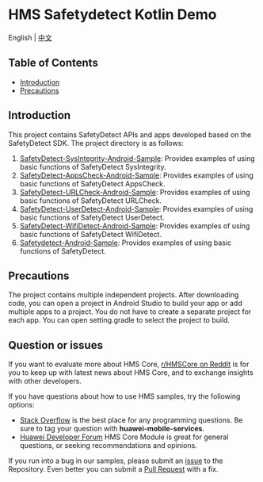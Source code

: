 # HMS Safetydetect Kotlin Demo

English | [中文](https://github.com/HMS-Core/hms-safetydetect-demo-kotlin/blob/master/README_ZH.md)

## Table of Contents

- [Introduction](https://github.com/HMS-Core/hms-safetydetect-demo-kotlin/tree/master#introduction)
- [Precautions](https://github.com/HMS-Core/hms-safetydetect-demo-kotlin/tree/master#precautions)

## Introduction

This project contains SafetyDetect APIs and apps developed based on the SafetyDetect SDK. The project directory is as follows:
1. [SafetyDetect-SysIntegrity-Android-Sample](https://github.com/HMS-Core/hms-safetydetect-demo-kotlin/tree/master/SafetyDetect-SysIntegrity-Kotlin-Demo): Provides examples of using basic functions of SafetyDetect SysIntegrity.
2. [SafetyDetect-AppsCheck-Android-Sample](https://github.com/HMS-Core/hms-safetydetect-demo-kotlin/tree/master/SafetyDetect-AppsCheck-Kotlin-Demo): Provides examples of using basic functions of SafetyDetect AppsCheck.
3. [SafetyDetect-URLCheck-Android-Sample](https://github.com/HMS-Core/hms-safetydetect-demo-kotlin/tree/master/SafetyDetect-URLCheck-Kotlin-Demo): Provides examples of using basic functions of SafetyDetect URLCheck.
4. [SafetyDetect-UserDetect-Android-Sample](https://github.com/HMS-Core/hms-safetydetect-demo-kotlin/tree/master/SafetyDetect-UserDetect-Kotlin-Demo): Provides examples of using basic functions of SafetyDetect UserDetect.
5. [SafetyDetect-WifiDetect-Android-Sample](https://github.com/HMS-Core/hms-safetydetect-demo-kotlin/tree/master/SafetyDetect-WifiDetect-Kotlin-Demo): Provides examples of using basic functions of SafetyDetect WifiDetect.
6. [Safetydetect-Android-Sample](https://github.com/HMS-Core/hms-safetydetect-demo-kotlin/tree/master/SafetyDetect-Kotlin-Sample): Provides examples of using basic functions of SafetyDetect.


## Precautions

The project contains multiple independent projects. After downloading code,
you can open a project in Android Studio to build your app or add multiple apps to a project.
You do not have to create a separate project for each app. You can open setting.gradle to select the project to build.


## Question or issues
If you want to evaluate more about HMS Core, [r/HMSCore on Reddit](https://www.reddit.com/r/HMSCore/) is for you to keep up with latest news about HMS Core, and to exchange insights with other developers.

If you have questions about how to use HMS samples, try the following options:
- [Stack Overflow](https://stackoverflow.com/questions/tagged/huawei-mobile-services) is the best place for any programming questions. Be sure to tag your question with 
**huawei-mobile-services**.
- [Huawei Developer Forum](https://forums.developer.huawei.com/forumPortal/en/home?fid=0101187876626530001) HMS Core Module is great for general questions, or seeking recommendations and opinions.

If you run into a bug in our samples, please submit an [issue](https://github.com/HMS-Core/hms-safetydetect-demo-kotlin/issues) to the Repository. Even better you can submit a [Pull Request](https://github.com/HMS-Core/hms-safetydetect-demo-kotlin/pulls) with a fix.
